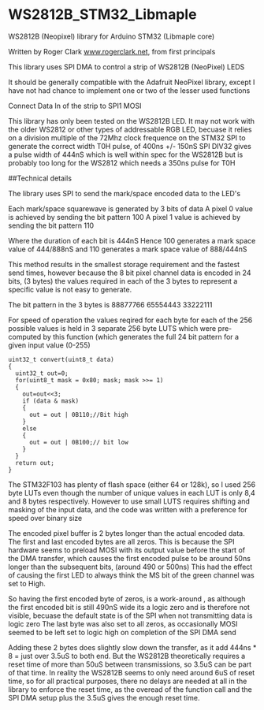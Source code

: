 # WS2812B_STM32_Libmaple
WS2812B (Neopixel) library for Arduino STM32 (Libmaple core)

Written by Roger Clark www.rogerclark.net, from first principals

This library uses SPI DMA to control a strip of WS2812B (NeoPixel) LEDS

It should be generally compatible with the Adafruit NeoPixel library, 
except I have not had chance to implement one or two of the lesser used functions

Connect  Data In of the strip to SPI1 MOSI

This library has only been tested on the WS2812B LED. It may not work with the older WS2812 or
other types of addressable RGB LED, becuase it relies on a division multiple of the 72Mhz clock 
frequence on the STM32 SPI to generate the correct width T0H pulse, of 400ns +/- 150nS
SPI DIV32 gives a pulse width of 444nS which is well within spec for the WS2812B but
is probably too long for the WS2812 which needs a 350ns pulse for T0H

##Technical details

The library uses SPI to send the mark/space encoded data to the LED's

Each mark/space squarewave is generated by 3 bits of data
A pixel 0 value is achieved by sending the bit pattern 100
A pixel 1 value is achieved by sending the bit pattern 110

Where the duration of each bit is 444nS
Hence 100 generates a mark space value of 444/888nS
and 110 generates a mark space value of 888/444nS

This method results in the smallest storage requirement and the fastest send times,
however because the 8 bit pixel channel data is encoded in 24 bits, (3 bytes) the values required in each of the 3 bytes to represent 
a specific value is not easy to generate.

The bit pattern in the 3 bytes is 
88877766   65554443    33222111

For speed of operation the values reqired for each byte for each of the 256 possible values is held in 3 separate 256 byte LUTS
which were pre-computed by this function (which generates the full 24 bit pattern for a given input value (0-255)

```
uint32_t convert(uint8_t data)
{
  uint32_t out=0;
  for(uint8_t mask = 0x80; mask; mask >>= 1)  
  {
    out=out<<3;
    if (data & mask)
    {
      out = out | 0B110;//Bit high
    }
    else
    {
      out = out | 0B100;// bit low
    }
  }
  return out;
}
```

The STM32F103 has plenty of flash space (either 64 or 128k), so I used 256 byte LUTs even though the number of unique values in each LUT is 
only 8,4 and 8 bytes respectively.
However to use small LUTS requires shifting and masking of the input data, and the code was written with a preference for speed over binary size

The encoded pixel buffer is 2 bytes longer than the actual encoded data.
The first and last encoded bytes are all zeros. This is because the SPI hardware seems to preload MOSI with its output value before the start
of the DMA transfer, which causes the first encoded pulse to be around 50ns longer than the subsequent bits, (around 490 or 500ns)
This had the effect of causing the first LED to always think the MS bit of the green channel was set to High.

So having the first encoded byte of zeros, is a work-around , as although the first encoded bit is still 490nS wide its a logic zero and is therefore
not visible, becuase the default state is of the SPI when not transmitting data is logic zero
The last byte was also set to all zeros, as occasionally MOSI seemed to be left set to logic high on completion of the SPI DMA send

Adding these 2 bytes does slightly slow down the transfer, as it add 444ns * 8 = just over 3.5uS to both end.
But the WS2812B theoretically requires a reset time of more than 50uS between transmissions, so 3.5uS can be part of that time.
In reality the WS2812B seems to only need around 6uS of reset time, so for all practical purposes, there no delays are needed at all in the
library to enforce the reset time, as the overead of the function call and the SPI DMA setup plus the 3.5uS gives the enough reset time.

